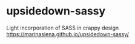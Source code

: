 # upsidedown-sassy
Light incorporation of SASS in crappy design
https://marinasiena.github.io/upsidedown-sassy/

